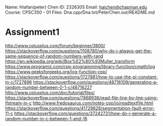 Name: Hiafan(peter) Chen
ID: 2326305
Email: haichen@chapman.edu
Course: CPSC350 - 01
Files: Dna.cpp/Dna.txt/PeterChen.out/README.md

# Assignment1
http://www.cplusplus.com/forum/beginner/3600/
https://stackoverflow.com/questions/1108780/why-do-i-always-get-the-same-sequence-of-random-numbers-with-rand
https://en.wikipedia.org/wiki/Box%E2%80%93Muller_transform
https://www.programiz.com/cpp-programming/library-function/cmath/log
https://www.geeksforgeeks.org/log-function-cpp/
https://stackoverflow.com/questions/1727881/how-to-use-the-pi-constant-in-c/1727896
https://stackoverflow.com/questions/48716109/generating-a-random-number-between-0-1-c/48716227
http://www.cplusplus.com/doc/tutorial/files/
https://stackoverflow.com/questions/7868936/read-file-line-by-line-using-ifstream-in-c
http://www.fredosaurus.com/notes-cpp/io/readtextfile.html
https://stackoverflow.com/questions/41729828/segmentation-fault-error-11-c
https://stackoverflow.com/questions/37242721/how-do-i-generate-a-random-number-in-c-between-1-and-16
